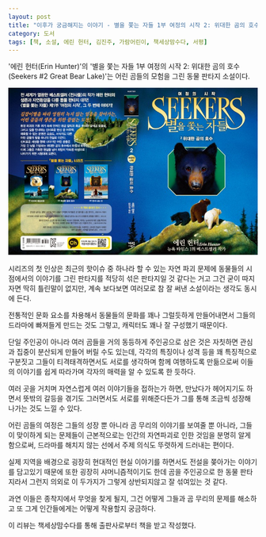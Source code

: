 ```yaml
---
layout: post
title: "이후가 궁금해지는 이야기 - 별을 쫓는 자들 1부 여정의 시작 2: 위대한 곰의 호수"
category: 도서
tags: [책, 소설, 에린 헌터, 김진주, 가람어린이, 책세상맘수다, 서평]
---
```


'에린 헌터(Erin Hunter)'의
'별을 쫓는 자들 1부 여정의 시작 2: 위대한 곰의 호수(Seekers #2 Great Bear Lake)'는
어린 곰들의 모험을 그린 동물 판타지 소설이다.

![표지](/images/book/seekers-1-2-great-bear-lake-book.jpg)

시리즈의 첫 인상은 최근의 핫이슈 중 하나라 할 수 있는 자연 파괴 문제에
동물들의 시점에서의 이야기를 그린 판타지를 적당히 섞은 판타지일 것 같다는 거고
그건 굳이 따지자면 딱히 틀린말이 없지만,
계속 보다보면 여러모로 참 잘 써낸 소설이라는 생각도 동시에 든다.

전통적인 문화 요소를 차용해서 동물들의 문화를 꽤나 그럴듯하게 만들어내면서
그들의 드라마에 빠져들게 만드는 것도 그렇고,
캐릭터도 꽤나 잘 구성했기 때문이다.

단일 주인공이 아니라 여러 곰들을 거의 동등하게 주인공으로 삼은 것은
자칫하면 관심과 집중이 분산되게 만들어 버릴 수도 있는데,
각각의 특징이나 성격 등을 꽤 특징적으로 구분짓고
그들이 티격태격하면서도 서로를 생각하며 함께 여행하도록 만듦으로써
이들의 이야기를 쉽게 따라가며
각자의 매력을 알 수 있도록 한 듯하다.

여러 곳을 거치며 자연스럽게 여러 이야기들을 접하는가 하면,
만났다가 헤어지기도 하면서 뜻밖의 갈등을 겪기도
그러면서도 서로를 위해준다든가
그를 통해 조금씩 성장해 나가는 것도 느낄 수 있다.

어린 곰들의 여정은
그들의 성장 뿐 아니라 곰 무리의 이야기를 보여줄 뿐 아니라,
그들이 맞이하게 되는 문제들이 근본적으로는 인간의 자연파괴로 인한 것임을 분명히 알게 함으로써,
드라마를 해치지 않는 선에서 주제 의식도 뚜렷하게 드러내는 편이다.

실제 지역을 배경으로 굉장히 현대적인 현실 이야기를 하면서도
전설을 쫒아가는 이야기를 담고있기 때문에 또한 굉장히 샤머니즘적이기도 한데
곰을 주인공으로 한 동물 판타지라서 그런지
의외로 이 두가지가 그렇게 상반되지않고 잘 섞여있는 것 같다.

과연 이들은 종착지에서 무엇을 찾게 될지,
그건 어떻게 그들과 곰 무리의 문제를 해소하고
또 그게 인간들에게는 어떻게 작용할지 궁금하다.



<div class="im im-info">
이 리뷰는 책세상맘수다를 통해 출판사로부터 책을 받고 작성했다.
</div>
